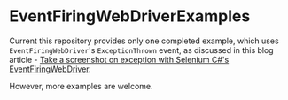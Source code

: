 EventFiringWebDriverExamples
============================
Current this repository
provides only one completed example,
which uses `EventFiringWebDriver`'s `ExceptionThrown` event,
as discussed in this blog article -
[Take a screenshot on exception with Selenium C#'s EventFiringWebDriver](http://yizeng.me/2014/02/08/).

However, more examples are welcome.
